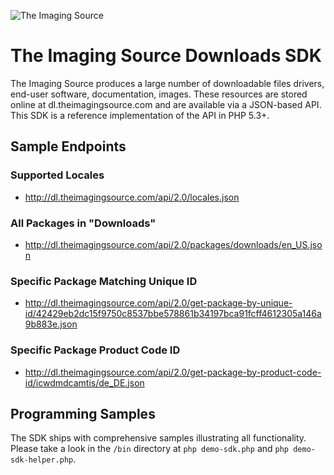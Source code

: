 ![The Imaging Source](http://www.theimagingsource.com/img/tis_logo.png)

# The Imaging Source Downloads SDK

The Imaging Source produces a large number of downloadable files drivers, end-user software, documentation, images. These resources are stored online at dl.theimagingsource.com and are available via a JSON-based API. This SDK is a reference implementation of the API in PHP 5.3+.


## Sample Endpoints

### Supported Locales

* http://dl.theimagingsource.com/api/2.0/locales.json

### All Packages in "Downloads"

* http://dl.theimagingsource.com/api/2.0/packages/downloads/en_US.json

### Specific Package Matching Unique ID

* http://dl.theimagingsource.com/api/2.0/get-package-by-unique-id/42429eb2dc15f9750c8537bbe578861b34197bca91fcff4612305a146a9b883e.json

### Specific Package Product Code ID

* http://dl.theimagingsource.com/api/2.0/get-package-by-product-code-id/icwdmdcamtis/de_DE.json


## Programming Samples

The SDK ships with comprehensive samples illustrating all functionality. Please take a look in the `/bin` directory at `php demo-sdk.php` and `php demo-sdk-helper.php`.


